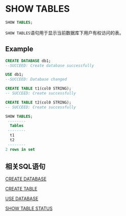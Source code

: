 # SHOW TABLES

```sql
SHOW TABLES;
```

`SHOW TABLES`语句用于显示当前数据库下用户有权访问的表。

## Example

```sql
CREATE DATABASE db1;
--SUCCEED: Create database successfully

USE db1;
--SUCCEED: Database changed

CREATE TABLE t1(col0 STRING);
-- SUCCEED: Create successfully

CREATE TABLE t2(col0 STRING);
-- SUCCEED: Create successfully

SHOW TABLES;
 -------- 
  Tables  
 -------- 
  t1      
  t2      
 -------- 
2 rows in set
```

## 相关SQL语句

[CREATE DATABASE](../ddl/CREATE_DATABASE_STATEMENT.md)

[CREATE TABLE](../ddl/CREATE_TABLE_STATEMENT.md)

[USE DATABASE](../ddl/USE_DATABASE_STATEMENT.md)

[SHOW TABLE STATUS](../ddl/SHOW_TABLE_STATUS.md)

